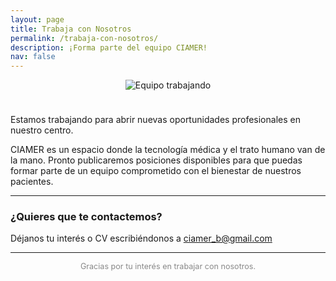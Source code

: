 ```yaml
---
layout: page
title: Trabaja con Nosotros
permalink: /trabaja-con-nosotros/
description: ¡Forma parte del equipo CIAMER!
nav: false
---
```


<div style="text-align: center;">
  <img src="{{ '/assets/img/pagina_en_construccion.png' | relative_url }}" alt="Equipo trabajando" style="max-width: 500px; margin-bottom: 1.5rem;">
</div>

Estamos trabajando para abrir nuevas oportunidades profesionales en nuestro centro.

CIAMER es un espacio donde la tecnología médica y el trato humano van de la mano. Pronto publicaremos posiciones disponibles para que puedas formar parte de un equipo comprometido con el bienestar de nuestros pacientes.

---

### ¿Quieres que te contactemos?

Déjanos tu interés o CV escribiéndonos a [ciamer_b@gmail.com](mailto:ciamer_b@gmail.com)

---

<p style="text-align: center; font-size: 0.9em; color: #888;">Gracias por tu interés en trabajar con nosotros.</p>
